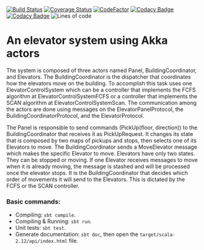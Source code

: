 [![Build Status](https://travis-ci.com/felipegutierrez/elevator-system.svg?branch=main)](https://travis-ci.com/felipegutierrez/elevator-system)
[![Coverage Status](https://coveralls.io/repos/github/felipegutierrez/elevator-system/badge.svg)](https://coveralls.io/github/felipegutierrez/elevator-system)
[![CodeFactor](https://www.codefactor.io/repository/github/felipegutierrez/elevator-system/badge)](https://www.codefactor.io/repository/github/felipegutierrez/elevator-system)
[![Codacy Badge](https://app.codacy.com/project/badge/Coverage/dd54cc02e6ee4b0e8bd3c67443934bef)](https://www.codacy.com/gh/felipegutierrez/elevator-system/dashboard?utm_source=github.com&amp;utm_medium=referral&amp;utm_content=felipegutierrez/elevator-system&amp;utm_campaign=Badge_Coverage)
[![Codacy Badge](https://api.codacy.com/project/badge/Grade/09bd5e81d9ff443ca238bc079e22f6fc)](https://app.codacy.com/gh/felipegutierrez/elevator-system?utm_source=github.com&utm_medium=referral&utm_content=felipegutierrez/elevator-system&utm_campaign=Badge_Grade_Settings)
![Lines of code](https://img.shields.io/tokei/lines/github/felipegutierrez/elevator-system)

# An elevator system using Akka actors

The system is composed of three actors named Panel, BuildingCoordinator, and Elevators. 
The BuildingCoordinator is the dispatcher that coordinates how the elevators move on the building. 
To accomplish this task uses one ElevatorControlSystem which can be a controller that implements the FCFS algorithm at ElevatorControlSystemFCFS or a controller that implements the SCAN algorithm at ElevatorControlSystemScan. 
The communication among the actors are done using messages on the ElevatorPanelProtocol, the BuildingCoordinatorProtocol, and the ElevatorProtocol.

The Panel is responsible to send commands (PickUp(floor, direction)) to the BuildingCoordinator that receives it as PickUpRequest. 
It changes its state that is composed by two maps of pickups and stops, then selects one of its Elevators to move. 
The BuildingCoordinator sends a MoveElevator message which makes the specific Elevator to move. Elevators have only two states. 
They can be stopped or moving. 
If one Elevator receives messages to move when it is already moving, the message is stashed and will be processed once the elevator stops. 
It is the BuildingCoordinator that decides which order of movements it will send to the Elevators. 
This is dictated by the FCFS or the SCAN controller.

### Basic commands:

 - Compiling: `sbt compile`.
 - Compiling & Running: `sbt run`.
 - Unit tests: `sbt test`.
 - Generate documentation: `sbt doc`, then open the `target/scala-2.12/api/index.html` file.



